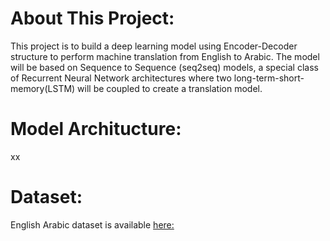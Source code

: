 # About This Project:
This project is to build a deep learning model using Encoder-Decoder structure to perform machine translation from English to Arabic. The model will be based on Sequence to Sequence (seq2seq) models, a special class of Recurrent Neural Network architectures where two long-term-short-memory(LSTM) will be coupled to create a translation model.
# Model Architucture:
xx
# Dataset:
English Arabic dataset is available [here:](http://www.manythings.org/anki/)
